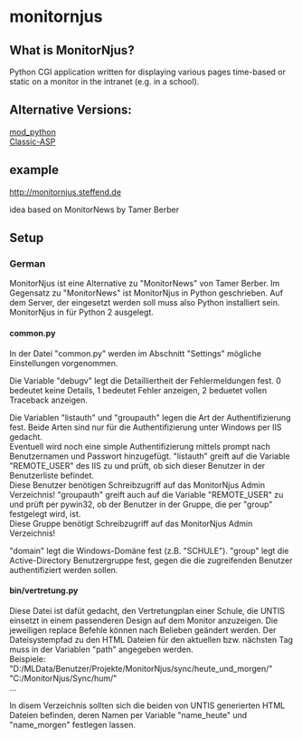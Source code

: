 # monitornjus
## What is MonitorNjus?
Python  CGI application written for displaying various pages time-based or static on a monitor in the intranet (e.g. in a school).

## Alternative Versions:
[mod_python](https://files.steffend.de/monitornjus/0.9.2/momp.zip)<br>
[Classic-ASP](https://files.steffend.de/monitornjus/0.9.2/moasp.zip)

## example
http://monitornjus.steffend.de

idea based on MonitorNews by Tamer Berber

## Setup
### German
MonitorNjus ist eine Alternative zu "MonitorNews" von Tamer Berber. Im Gegensatz zu "MonitorNews" ist MonitorNjus in Python geschrieben. Auf dem Server, der eingesetzt werden soll muss also Python installiert sein. MonitorNjus in für Python 2 ausgelegt.

#### common.py
In der Datei "common.py" werden im Abschnitt "Settings" mögliche Einstellungen vorgenommen.

Die Variable "debugv" legt die De­tail­liert­heit der Fehlermeldungen fest. 0 bedeutet keine Details, 1 bedeutet Fehler anzeigen, 2 beduetet vollen Traceback anzeigen.

Die Variablen "listauth" und "groupauth" legen die Art der Authentifizierung fest. Beide Arten sind nur für die Authentifizierung unter Windows per IIS gedacht.<br>
Eventuell wird noch eine simple Authentifizierung mittels prompt nach Benutzernamen und Passwort hinzugefügt.
"listauth" greift auf die Variable "REMOTE_USER" des IIS zu und prüft, ob sich dieser Benutzer in der Benutzerliste befindet.<br>
Diese Benutzer benötigen Schreibzugriff auf das MonitorNjus Admin Verzeichnis!
"groupauth" greift auch auf die Variable "REMOTE_USER" zu und prüft per pywin32, ob der Benutzer in der Gruppe, die per "group" festgelegt wird, ist.<br>
Diese Gruppe benötigt Schreibzugriff auf das MonitorNjus Admin Verzeichnis!

"domain" legt die Windows-Domäne fest (z.B. "SCHULE").
"group" legt die Active-Directory Benutzergruppe fest, gegen die die zugreifenden Benutzer authentifiziert werden sollen.

#### bin/vertretung.py
Diese Datei ist dafüt gedacht, den Vertretungplan einer Schule, die UNTIS einsetzt in einem passenderen Design auf dem Monitor anzuzeigen. Die jeweiligen replace Befehle können nach Belieben geändert werden.
Der Dateisystempfad zu den HTML Dateien für den aktuellen bzw. nächsten Tag muss in der Variablen "path" angegeben werden.<br>
Beispiele:<br>
"D:/MLData/Benutzer/Projekte/MonitorNjus/sync/heute_und_morgen/"<br>
"C:/MonitorNjus/Sync/hum/"<br>
...<br>

In disem Verzeichnis sollten sich die beiden von UNTIS generierten HTML Dateien befinden, deren Namen per Variable "name_heute" und "name_morgen" festlegen lassen.
